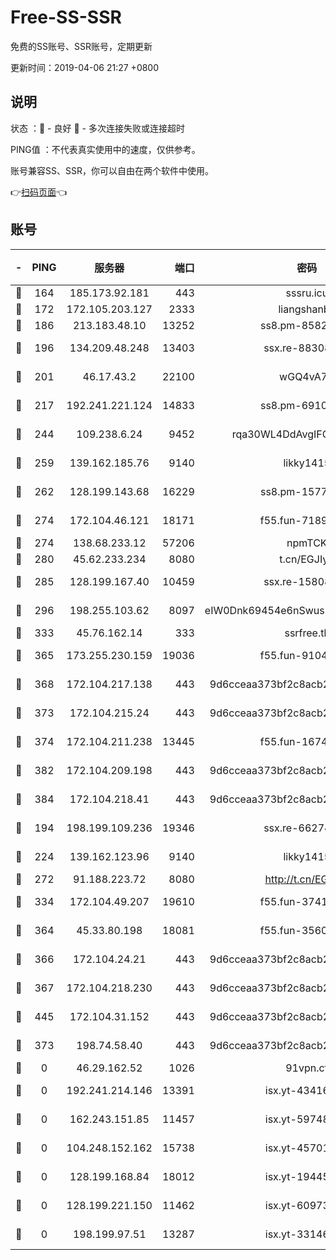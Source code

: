 # Free-SS-SSR

免费的SS账号、SSR账号，定期更新

更新时间：2019-04-06 21:27 +0800

## 说明

状态     ：🙂 - 良好 🙁 - 多次连接失败或连接超时

PING值   ：不代表真实使用中的速度，仅供参考。

账号兼容SS、SSR，你可以自由在两个软件中使用。

👉[扫码页面](https://liesauer.github.io/Free-SS-SSR/)👈

## 账号

|-|PING|服务器|端口|密码|加密方式|区域|
|:----:|:----:|:-----:|-----:|:----:|:----:|:----:|
|🙂|164|185.173.92.181|443|sssru.icu|rc4-md5|RU|
|🙂|172|172.105.203.127|2333|liangshanbo|chacha20|JP|
|🙂|186|213.183.48.10|13252|ss8.pm-85820863|rc4-md5|RU|
|🙂|196|134.209.48.248|13403|ssx.re-88308510|aes-256-cfb|US|
|🙂|201|46.17.43.2|22100|wGQ4vA7D|aes-256-gcm|RU|
|🙂|217|192.241.221.124|14833|ss8.pm-69109154|aes-256-cfb|US|
|🙂|244|109.238.6.24|9452|rqa30WL4DdAvgIFG6Fs3znzTa|aes-256-cfb|FR|
|🙂|259|139.162.185.76|9140|likky1415|aes-256-cfb|DE|
|🙂|262|128.199.143.68|16229|ss8.pm-15775496|aes-256-cfb|SG|
|🙂|274|172.104.46.121|18171|f55.fun-71890851|aes-256-cfb|SG|
|🙂|274|138.68.233.12|57206|npmTCK|rc4-md5|US|
|🙂|280|45.62.233.234|8080|t.cn/EGJIyrl|rc4-md5|CA|
|🙂|285|128.199.167.40|10459|ssx.re-15808413|aes-256-cfb|SG|
|🙂|296|198.255.103.62|8097|eIW0Dnk69454e6nSwuspv9DmS201tQ0D|aes-256-cfb|US|
|🙂|333|45.76.162.14|333|ssrfree.tk|rc4|SG|
|🙂|365|173.255.230.159|19036|f55.fun-91049822|aes-256-cfb|US|
|🙂|368|172.104.217.138|443|9d6cceaa373bf2c8acb22e60b6a58be6|aes-256-cfb|US|
|🙂|373|172.104.215.24|443|9d6cceaa373bf2c8acb22e60b6a58be6|aes-256-cfb|US|
|🙂|374|172.104.211.238|13445|f55.fun-16745538|aes-256-cfb|US|
|🙂|382|172.104.209.198|443|9d6cceaa373bf2c8acb22e60b6a58be6|aes-256-cfb|US|
|🙂|384|172.104.218.41|443|9d6cceaa373bf2c8acb22e60b6a58be6|aes-256-cfb|US|
|🙂|194|198.199.109.236|19346|ssx.re-66274137|aes-256-cfb|US|
|🙂|224|139.162.123.96|9140|likky1415|aes-256-cfb|JP|
|🙂|272|91.188.223.72|8080|http://t.cn/EGJIyrl|rc4-md5|RU|
|🙂|334|172.104.49.207|19610|f55.fun-37419805|aes-256-cfb|SG|
|🙂|364|45.33.80.198|18081|f55.fun-35602530|aes-256-cfb|US|
|🙂|366|172.104.24.21|443|9d6cceaa373bf2c8acb22e60b6a58be6|aes-256-cfb|US|
|🙂|367|172.104.218.230|443|9d6cceaa373bf2c8acb22e60b6a58be6|aes-256-cfb|US|
|🙂|445|172.104.31.152|443|9d6cceaa373bf2c8acb22e60b6a58be6|aes-256-cfb|US|
|🙁|373|198.74.58.40|443|9d6cceaa373bf2c8acb22e60b6a58be6|aes-256-cfb|US|
|🙁|0|46.29.162.52|1026|91vpn.cf|rc4-md5|RU|
|🙁|0|192.241.214.146|13391|isx.yt-43416690|aes-256-cfb|US|
|🙁|0|162.243.151.85|11457|isx.yt-59748664|aes-256-cfb|US|
|🙁|0|104.248.152.162|15738|isx.yt-45701384|aes-256-cfb|SG|
|🙁|0|128.199.168.84|18012|isx.yt-19445706|aes-256-cfb|SG|
|🙁|0|128.199.221.150|11462|isx.yt-60973464|aes-256-cfb|SG|
|🙁|0|198.199.97.51|13287|isx.yt-33146558|aes-256-cfb|US|
